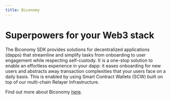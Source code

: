```yaml
---
title: Biconomy
---
```


# Superpowers for your Web3 stack

The Biconomy SDK provides solutions for decentralized applications (dapps) that streamline and simplify tasks from onboarding to user engagement while respecting self-custody. It is a one-stop solution to enable an effortless experience in your dapp: it eases onboarding for new users and abstracts away transaction complexities that your users face on a daily basis. This is enabled by using Smart Contract Wallets (SCW) built on top of our multi-chain Relayer Infrastructure.

Find out more about Biconomy [here](https://www.biconomy.io/).
